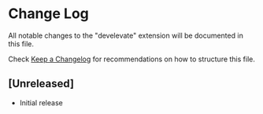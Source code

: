 # Change Log

All notable changes to the "develevate" extension will be documented in this file.

Check [Keep a Changelog](http://keepachangelog.com/) for recommendations on how to structure this file.

## [Unreleased]

- Initial release